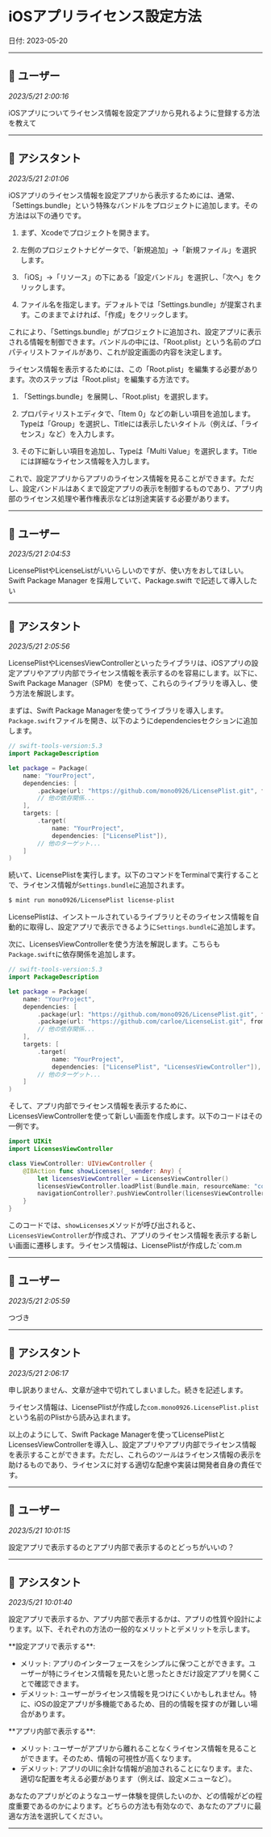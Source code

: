 # iOSアプリライセンス設定方法

日付: 2023-05-20

---

## 👤 ユーザー
*2023/5/21 2:00:16*

iOSアプリについてライセンス情報を設定アプリから見れるように登録する方法を教えて

---

## 🤖 アシスタント
*2023/5/21 2:01:06*

iOSアプリのライセンス情報を設定アプリから表示するためには、通常、「Settings.bundle」という特殊なバンドルをプロジェクトに追加します。その方法は以下の通りです。

1. まず、Xcodeでプロジェクトを開きます。

2. 左側のプロジェクトナビゲータで、「新規追加」-&gt;「新規ファイル」を選択します。

3. 「iOS」-&gt;「リソース」の下にある「設定バンドル」を選択し、「次へ」をクリックします。

4. ファイル名を指定します。デフォルトでは「Settings.bundle」が提案されます。このままでよければ、「作成」をクリックします。

これにより、「Settings.bundle」がプロジェクトに追加され、設定アプリに表示される情報を制御できます。バンドルの中には、「Root.plist」という名前のプロパティリストファイルがあり、これが設定画面の内容を決定します。

ライセンス情報を表示するためには、この「Root.plist」を編集する必要があります。次のステップは「Root.plist」を編集する方法です。

1. 「Settings.bundle」を展開し、「Root.plist」を選択します。

2. プロパティリストエディタで、「Item 0」などの新しい項目を追加します。Typeは「Group」を選択し、Titleには表示したいタイトル（例えば、「ライセンス」など）を入力します。

3. その下に新しい項目を追加し、Typeは「Multi Value」を選択します。Titleには詳細なライセンス情報を入力します。

これで、設定アプリからアプリのライセンス情報を見ることができます。ただし、設定バンドルはあくまで設定アプリの表示を制御するものであり、アプリ内部のライセンス処理や著作権表示などは別途実装する必要があります。

---

## 👤 ユーザー
*2023/5/21 2:04:53*

LicensePlistやLicenseListがいいらしいのですが、使い方をおしてほしい。Swift Package Manager を採用していて、Package.swift で記述して導入したい

---

## 🤖 アシスタント
*2023/5/21 2:05:56*

LicensePlistやLicensesViewControllerといったライブラリは、iOSアプリの設定アプリやアプリ内部でライセンス情報を表示するのを容易にします。以下に、Swift Package Manager（SPM）を使って、これらのライブラリを導入し、使う方法を解説します。

まずは、Swift Package Managerを使ってライブラリを導入します。`Package.swift`ファイルを開き、以下のようにdependenciesセクションに追加します。

```swift
// swift-tools-version:5.3
import PackageDescription

let package = Package(
    name: "YourProject",
    dependencies: [
        .package(url: "https://github.com/mono0926/LicensePlist.git", from: "3.14.2"),
        // 他の依存関係...
    ],
    targets: [
        .target(
            name: "YourProject",
            dependencies: ["LicensePlist"]),
        // 他のターゲット...
    ]
)
```

続いて、LicensePlistを実行します。以下のコマンドをTerminalで実行することで、ライセンス情報が`Settings.bundle`に追加されます。

```bash
$ mint run mono0926/LicensePlist license-plist
```

LicensePlistは、インストールされているライブラリとそのライセンス情報を自動的に取得し、設定アプリで表示できるように`Settings.bundle`に追加します。

次に、LicensesViewControllerを使う方法を解説します。こちらも`Package.swift`に依存関係を追加します。

```swift
// swift-tools-version:5.3
import PackageDescription

let package = Package(
    name: "YourProject",
    dependencies: [
        .package(url: "https://github.com/mono0926/LicensePlist.git", from: "3.14.2"),
        .package(url: "https://github.com/carloe/LicenseList.git", from: "1.0.0"),
        // 他の依存関係...
    ],
    targets: [
        .target(
            name: "YourProject",
            dependencies: ["LicensePlist", "LicensesViewController"]),
        // 他のターゲット...
    ]
)
```

そして、アプリ内部でライセンス情報を表示するために、LicensesViewControllerを使って新しい画面を作成します。以下のコードはその一例です。

```swift
import UIKit
import LicensesViewController

class ViewController: UIViewController {
    @IBAction func showLicenses(_ sender: Any) {
        let licensesViewController = LicensesViewController()
        licensesViewController.loadPlist(Bundle.main, resourceName: "com.mono0926.LicensePlist")
        navigationController?.pushViewController(licensesViewController, animated: true)
    }
}
```

このコードでは、`showLicenses`メソッドが呼び出されると、`LicensesViewController`が作成され、アプリのライセンス情報を表示する新しい画面に遷移します。ライセンス情報は、LicensePlistが作成した`com.m

---

## 👤 ユーザー
*2023/5/21 2:05:59*

つづき

---

## 🤖 アシスタント
*2023/5/21 2:06:17*

申し訳ありません、文章が途中で切れてしまいました。続きを記述します。

ライセンス情報は、LicensePlistが作成した`com.mono0926.LicensePlist.plist`という名前のPlistから読み込まれます。

以上のようにして、Swift Package Managerを使ってLicensePlistとLicensesViewControllerを導入し、設定アプリやアプリ内部でライセンス情報を表示することができます。ただし、これらのツールはライセンス情報の表示を助けるものであり、ライセンスに対する適切な配慮や実装は開発者自身の責任です。

---

## 👤 ユーザー
*2023/5/21 10:01:15*

設定アプリで表示するのとアプリ内部で表示するのとどっちがいいの？

---

## 🤖 アシスタント
*2023/5/21 10:01:40*

設定アプリで表示するか、アプリ内部で表示するかは、アプリの性質や設計によります。以下、それぞれの方法の一般的なメリットとデメリットを示します。

\*\*設定アプリで表示する\*\*:
- メリット: アプリのインターフェースをシンプルに保つことができます。ユーザーが特にライセンス情報を見たいと思ったときだけ設定アプリを開くことで確認できます。
- デメリット: ユーザーがライセンス情報を見つけにくいかもしれません。特に、iOSの設定アプリが多機能であるため、目的の情報を探すのが難しい場合があります。

\*\*アプリ内部で表示する\*\*:
- メリット: ユーザーがアプリから離れることなくライセンス情報を見ることができます。そのため、情報の可視性が高くなります。
- デメリット: アプリのUIに余計な情報が追加されることになります。また、適切な配置を考える必要があります（例えば、設定メニューなど）。

あなたのアプリがどのようなユーザー体験を提供したいのか、どの情報がどの程度重要であるのかによります。どちらの方法も有効なので、あなたのアプリに最適な方法を選択してください。

---
